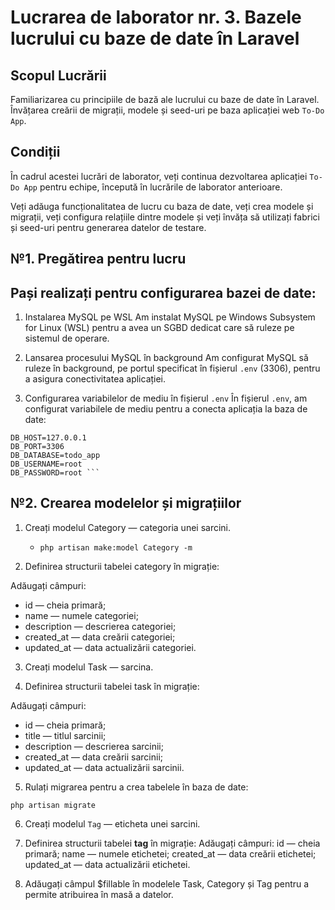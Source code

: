# Lucrarea de laborator nr. 3. Bazele lucrului cu baze de date în Laravel

## Scopul Lucrării

Familiarizarea cu principiile de bază ale lucrului cu baze de date în Laravel. Învățarea creării de migrații, modele și seed-uri pe baza aplicației web `To-Do App`.

## Condiții

În cadrul acestei lucrări de laborator, veți continua dezvoltarea aplicației `To-Do App` pentru echipe, începută în lucrările de laborator anterioare.

Veți adăuga funcționalitatea de lucru cu baza de date, veți crea modele și migrații, veți configura relațiile dintre modele și veți învăța să utilizați fabrici și seed-uri pentru generarea datelor de testare.

## №1. Pregătirea pentru lucru

## Pași realizați pentru configurarea bazei de date:

1. Instalarea MySQL pe WSL
   Am instalat MySQL pe Windows Subsystem for Linux (WSL) pentru a avea un SGBD dedicat care să ruleze pe sistemul de operare.

2. Lansarea procesului MySQL în background
   Am configurat MySQL să ruleze în background, pe portul specificat în fișierul `.env` (3306), pentru a asigura conectivitatea aplicației.

3. Configurarea variabilelor de mediu în fișierul `.env`
   În fișierul `.env`, am configurat variabilele de mediu pentru a conecta aplicația la baza de date:

````DB_CONNECTION=mysql
DB_HOST=127.0.0.1
DB_PORT=3306
DB_DATABASE=todo_app
DB_USERNAME=root
DB_PASSWORD=root ```
````

## №2. Crearea modelelor și migrațiilor

1. Creați modelul Category — categoria unei sarcini.

    - `php artisan make:model Category -m`

2. Definirea structurii tabelei category în migrație:

Adăugați câmpuri:

-   id — cheia primară;
-   name — numele categoriei;
-   description — descrierea categoriei;
-   created_at — data creării categoriei;
-   updated_at — data actualizării categoriei.

3. Creați modelul Task — sarcina.

4. Definirea structurii tabelei task în migrație:

Adăugați câmpuri:

-   id — cheia primară;
-   title — titlul sarcinii;
-   description — descrierea sarcinii;
-   created_at — data creării sarcinii;
-   updated_at — data actualizării sarcinii.

5. Rulați migrarea pentru a crea tabelele în baza de date:

`php artisan migrate`

6. Creați modelul `Tag` — eticheta unei sarcini.

7. Definirea structurii tabelei **tag** în migrație:
   Adăugați câmpuri:
   id — cheia primară;
   name — numele etichetei;
   created_at — data creării etichetei;
   updated_at — data actualizării etichetei.

8. Adăugați câmpul $fillable în modelele Task, Category și Tag pentru a permite atribuirea în masă a datelor.
